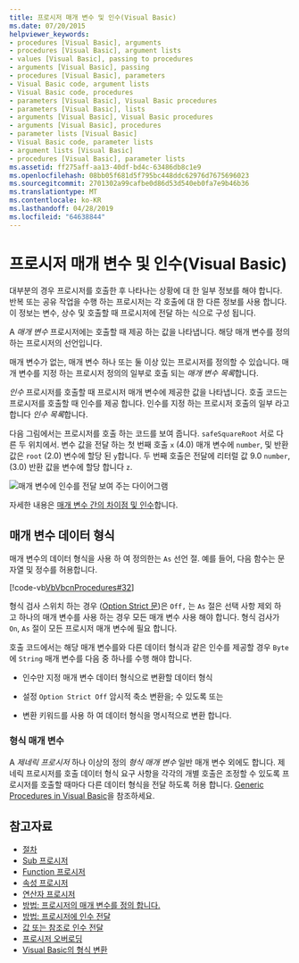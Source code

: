 ```yaml
---
title: 프로시저 매개 변수 및 인수(Visual Basic)
ms.date: 07/20/2015
helpviewer_keywords:
- procedures [Visual Basic], arguments
- procedures [Visual Basic], argument lists
- values [Visual Basic], passing to procedures
- arguments [Visual Basic], passing
- procedures [Visual Basic], parameters
- Visual Basic code, argument lists
- Visual Basic code, procedures
- parameters [Visual Basic], Visual Basic procedures
- parameters [Visual Basic], lists
- arguments [Visual Basic], Visual Basic procedures
- arguments [Visual Basic], procedures
- parameter lists [Visual Basic]
- Visual Basic code, parameter lists
- argument lists [Visual Basic]
- procedures [Visual Basic], parameter lists
ms.assetid: ff275aff-aa13-40df-bd4c-63486db8c1e9
ms.openlocfilehash: 08bb05f681d5f795bc448ddc62976d7675696023
ms.sourcegitcommit: 2701302a99cafbe0d86d53d540eb0fa7e9b46b36
ms.translationtype: MT
ms.contentlocale: ko-KR
ms.lasthandoff: 04/28/2019
ms.locfileid: "64638844"
---
```

# <a name="procedure-parameters-and-arguments-visual-basic"></a>프로시저 매개 변수 및 인수(Visual Basic)
대부분의 경우 프로시저를 호출한 후 나타나는 상황에 대 한 일부 정보를 해야 합니다. 반복 또는 공유 작업을 수행 하는 프로시저는 각 호출에 대 한 다른 정보를 사용 합니다. 이 정보는 변수, 상수 및 호출할 때 프로시저에 전달 하는 식으로 구성 됩니다.  
  
 A *매개 변수* 프로시저에는 호출할 때 제공 하는 값을 나타냅니다. 해당 매개 변수를 정의 하는 프로시저의 선언입니다.  
  
 매개 변수가 없는, 매개 변수 하나 또는 둘 이상 있는 프로시저를 정의할 수 있습니다. 매개 변수를 지정 하는 프로시저 정의의 일부로 호출 되는 *매개 변수 목록*합니다.  
  
 *인수* 프로시저를 호출할 때 프로시저 매개 변수에 제공한 값을 나타냅니다. 호출 코드는 프로시저를 호출할 때 인수를 제공 합니다. 인수를 지정 하는 프로시저 호출의 일부 라고 합니다 *인수 목록*합니다.  
  
 다음 그림에서는 프로시저를 호출 하는 코드를 보여 줍니다. `safeSquareRoot` 서로 다른 두 위치에서. 변수 값을 전달 하는 첫 번째 호출 `x` (4.0) 매개 변수에 `number`, 및 반환 값은 `root` (2.0) 변수에 할당 된 `y`합니다. 두 번째 호출은 전달에 리터럴 값 9.0 `number`, (3.0) 반환 값을 변수에 할당 합니다 `z`.  
  
 ![매개 변수에 인수를 전달 보여 주는 다이어그램](./media/procedure-parameters-and-arguments/pass-argument-parameter.gif)  
  
 자세한 내용은 [매개 변수 간의 차이점 및 인수](./differences-between-parameters-and-arguments.md)합니다.  
  
## <a name="parameter-data-type"></a>매개 변수 데이터 형식  
 매개 변수의 데이터 형식을 사용 하 여 정의한는 `As` 선언 절. 예를 들어, 다음 함수는 문자열 및 정수를 허용합니다.  
  
 [!code-vb[VbVbcnProcedures#32](~/samples/snippets/visualbasic/VS_Snippets_VBCSharp/VbVbcnProcedures/VB/Class1.vb#32)]  
  
 형식 검사 스위치 하는 경우 ([Option Strict 문](../../../../visual-basic/language-reference/statements/option-strict-statement.md))은 `Off,` 는 `As` 절은 선택 사항 제외 하 고 하나의 매개 변수를 사용 하는 경우 모든 매개 변수 사용 해야 합니다. 형식 검사가 `On`, `As` 절이 모든 프로시저 매개 변수에 필요 합니다.  
  
 호출 코드에서는 해당 매개 변수를와 다른 데이터 형식과 같은 인수를 제공할 경우 `Byte` 에 `String` 매개 변수를 다음 중 하나를 수행 해야 합니다.  
  
- 인수만 지정 매개 변수 데이터 형식으로 변환할 데이터 형식  
  
- 설정 `Option Strict Off` 암시적 축소 변환을; 수 있도록 또는  
  
- 변환 키워드를 사용 하 여 데이터 형식을 명시적으로 변환 합니다.  
  
### <a name="type-parameters"></a>형식 매개 변수  
 A *제네릭 프로시저* 하나 이상의 정의 *형식 매개 변수* 일반 매개 변수 외에도 합니다. 제네릭 프로시저를 호출 데이터 형식 요구 사항을 각각의 개별 호출은 조정할 수 있도록 프로시저를 호출할 때마다 다른 데이터 형식을 전달 하도록 허용 합니다. [Generic Procedures in Visual Basic](../../../../visual-basic/programming-guide/language-features/data-types/generic-procedures.md)을 참조하세요.  
  
## <a name="see-also"></a>참고자료

- [절차](./index.md)
- [Sub 프로시저](./sub-procedures.md)
- [Function 프로시저](./function-procedures.md)
- [속성 프로시저](./property-procedures.md)
- [연산자 프로시저](./operator-procedures.md)
- [방법: 프로시저의 매개 변수를 정의 합니다.](./how-to-define-a-parameter-for-a-procedure.md)
- [방법: 프로시저에 인수 전달](./how-to-pass-arguments-to-a-procedure.md)
- [값 또는 참조로 인수 전달](./passing-arguments-by-value-and-by-reference.md)
- [프로시저 오버로딩](./procedure-overloading.md)
- [Visual Basic의 형식 변환](../../../../visual-basic/programming-guide/language-features/data-types/type-conversions.md)

